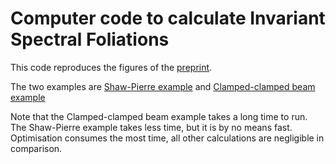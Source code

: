 # Computer code to calculate Invariant Spectral Foliations

This code reproduces the figures of the [preprint](https://arxiv.org/abs/1912.03655).

The two examples are
[Shaw-Pierre example](ShawPierre/README.md) and 
[Clamped-clamped beam example](CCbeam/README.md)

Note that the Clamped-clamped beam example takes a long time to run. The
Shaw-Pierre example takes less time, but it is by no means fast. 
Optimisation consumes the most time, all other calculations are negligible
in comparison.

